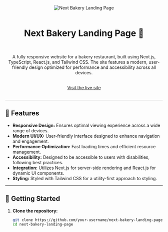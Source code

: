 <div align="center">
  <img src="(https://github.com/user-attachments/assets/f978ac1a-70d2-4e2a-a8c5-4ae63c7a7342" alt="Next Bakery Landing Page">

  <br />
</div>


<br />

<div align="center">
  <h1>Next Bakery Landing Page 🍰</h1>
</div>

<br />

<div align="center">
  <p>A fully responsive website for a bakery restaurant, built using Next.js, TypeScript, React.js, and Tailwind CSS. The site features a modern, user-friendly design optimized for performance and accessibility across all devices.</p>
</div>

<br />

<div align="center">
  <a href="https://nextbakerylandingpage.netlify.app/">Visit the live site</a>
</div>

<br />

---

## 🍰 Features

- **Responsive Design:** Ensures optimal viewing experience across a wide range of devices.
- **Modern UI/UX:** User-friendly interface designed to enhance navigation and engagement.
- **Performance Optimization:** Fast loading times and efficient resource management.
- **Accessibility:** Designed to be accessible to users with disabilities, following best practices.
- **Integration:** Utilizes Next.js for server-side rendering and React.js for dynamic UI components.
- **Styling:** Styled with Tailwind CSS for a utility-first approach to styling.

---

## 🚀 Getting Started

1. **Clone the repository:**

   ```bash
   git clone https://github.com/your-username/next-bakery-landing-page.git
   cd next-bakery-landing-page

